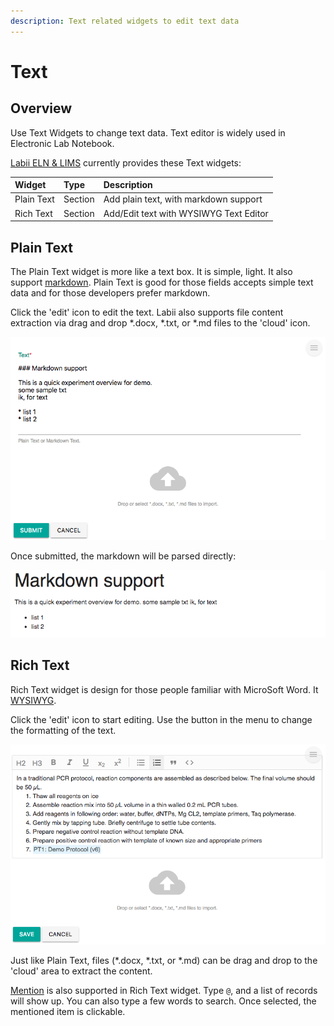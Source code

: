 ```yaml
---
description: Text related widgets to edit text data
---
```


# Text

## Overview

Use Text Widgets to change text data. Text editor is widely used in Electronic Lab Notebook. 

[Labii ELN & LIMS](https://www.labii.com) currently provides these Text widgets:

| Widget | Type | Description |
| :--- | :--- | :--- |
| Plain Text | Section | Add plain text, with markdown support |
| Rich Text | Section | Add/Edit text with WYSIWYG Text Editor |

## Plain Text

The Plain Text widget is more like a text box. It is simple, light. It also support [markdown](https://en.wikipedia.org/wiki/Markdown). Plain Text is good for those fields accepts simple text data and for those developers prefer markdown.

Click the 'edit' icon to edit the text. Labii also supports file content extraction via drag and drop \*.docx, \*.txt, or \*.md files to the 'cloud' icon.

![Edit interface of Plain Text](../.gitbook/assets/plain-text-edit-labii-eln-lims.png)

Once submitted, the markdown will be parsed directly:

![Readonly interface of Plain Text](../.gitbook/assets/plain-text-readonly-labii-eln-lims.png)

## Rich Text

Rich Text widget is design for those people familiar with MicroSoft Word. It [WYSIWYG](https://en.wikipedia.org/wiki/WYSIWYG). 

Click the 'edit' icon to start editing. Use the button in the menu to change the formatting of the text.

![Edit interface of Rich Text](../.gitbook/assets/rich-text-edit-labii-eln-lims.png)

Just like Plain Text, files \(\*.docx, \*.txt, or \*.md\) can be drag and drop to the 'cloud' area to extract the content. 

[Mention](https://goingsocial.ca/using-the-mention-function-on-twitter/) is also supported in Rich Text widget. Type `@`, and a list of records will show up. You can also type a few words to search. Once selected, the mentioned item is clickable.

